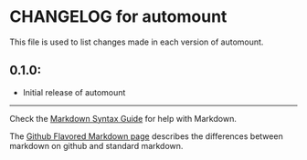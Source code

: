 # CHANGELOG for automount

This file is used to list changes made in each version of automount.

## 0.1.0:

* Initial release of automount

- - -
Check the [Markdown Syntax Guide](http://daringfireball.net/projects/markdown/syntax) for help with Markdown.

The [Github Flavored Markdown page](http://github.github.com/github-flavored-markdown/) describes the differences between markdown on github and standard markdown.
